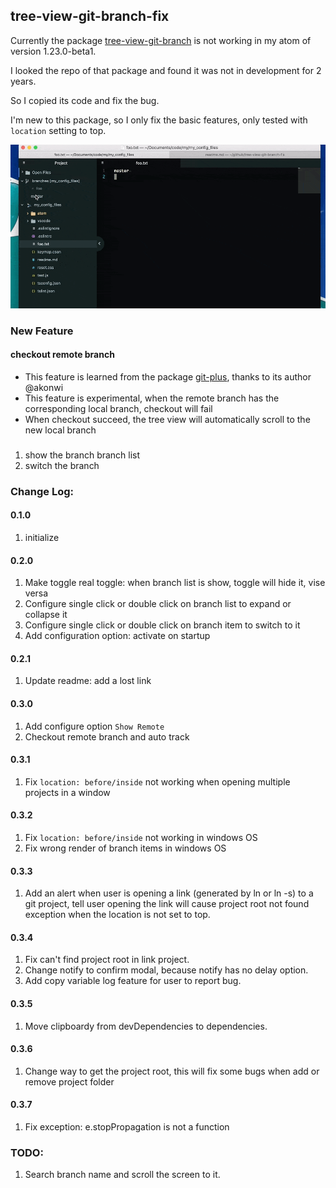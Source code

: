 ## tree-view-git-branch-fix

Currently the package [tree-view-git-branch](https://atom.io/packages/tree-view-git-branch) is not working in my atom of version 1.23.0-beta1.

I looked the repo of that package and found it was not in development for 2 years.

So I copied its code and fix the bug.

I'm new to this package, so I only fix the basic features, only tested with `location` setting to top.

![demo](https://raw.githubusercontent.com/yubaoquan/yubaoquan.github.io/master/images/tree-view-git-branch/tree-view-git-branch-min.gif)

### New Feature

#### checkout remote branch

- This feature is learned from the package [git-plus](https://atom.io/packages/git-plus), thanks to its author @akonwi
- This feature is experimental, when the remote branch has the corresponding local branch, checkout will fail
- When checkout succeed, the tree view will automatically scroll to the new local branch



###

1. show the branch branch list
2. switch the branch

### Change Log:

#### 0.1.0

1. initialize

#### 0.2.0

1. Make toggle real toggle: when branch list is show, toggle will hide it, vise versa
2. Configure single click or double click on branch list to expand or collapse it
2. Configure single click or double click on branch item to switch to it
3. Add configuration option: activate on startup

#### 0.2.1

1. Update readme: add a lost link

#### 0.3.0

1. Add configure option `Show Remote`
2. Checkout remote branch and auto track

#### 0.3.1

1. Fix `location: before/inside` not working when opening multiple projects in a window

#### 0.3.2

1. Fix `location: before/inside` not working in windows OS
2. Fix wrong render of branch items in windows OS

#### 0.3.3

1. Add an alert when user is opening a link (generated by ln or ln -s) to a git project,  tell user opening the link will cause project root not found exception when the location is not set to top.

#### 0.3.4

1. Fix can't find project root in link project.
2. Change notify to confirm modal, because notify has no delay option.
3. Add copy variable log feature for user to report bug.

#### 0.3.5

1. Move clipboardy from devDependencies to dependencies.

#### 0.3.6

1. Change way to get the project root, this will fix some bugs when add or remove project folder

#### 0.3.7

1. Fix exception: e.stopPropagation is not a function

### TODO:

1. Search branch name and scroll the screen to it.
